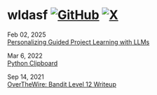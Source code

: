 wldasf [![GitHub](https://img.shields.io/badge/GitHub-000000?style=flat&logo=github)](https://github.com/wldasf) [![X](https://img.shields.io/badge/x-000000?style=flat&logo=X)](https://x.com/wldasf)
============

Feb 02, 2025<br>
[Personalizing Guided Project Learning with LLMs](/blogs/guided-project-based-learning.md)

Mar 6, 2022<br>
[Python Clipboard](/blogs/python-clipboard.md)

Sep 14, 2021<br>
[OverTheWire: Bandit Level 12 Writeup](/blogs/overthewire-bandit-12.md)
